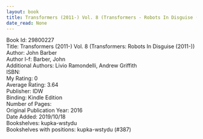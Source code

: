 ```yaml
---
layout: book
title: Transformers (2011-) Vol. 8 (Transformers - Robots In Disguise (2011-))
date_read: None
---
```


Book Id: 29800227<br />
Title: Transformers (2011-) Vol. 8 (Transformers: Robots In Disguise (2011-))<br />
Author: John Barber<br />
Author l-f: Barber, John<br />
Additional Authors: Livio Ramondelli, Andrew Griffith<br />
ISBN: <br />
My Rating: 0<br />
Average Rating: 3.64<br />
Publisher: IDW<br />
Binding: Kindle Edition<br />
Number of Pages: <br />
Original Publication Year: 2016<br />
Date Added: 2019/10/18<br />
Bookshelves: kupka-wstydu<br />
Bookshelves with positions: kupka-wstydu (#387)<br />

